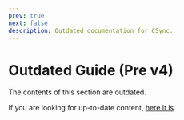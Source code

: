 ```yaml
---
prev: true
next: false
description: Outdated documentation for CSync.
---
```


# Outdated Guide (Pre v4)
The contents of this section are outdated. 

If you are looking for up-to-date content, [here it is](/dev/apis/csync).